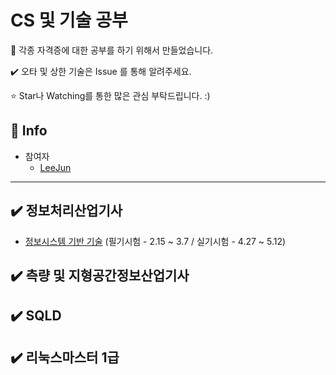 # CS 및 기술 공부

📝 각종 자격증에 대한 공부를 하기 위해서 만들었습니다.

✔️ 오타 및 상한 기술은 Issue 를 통해 알려주세요.

⭐ Star나 Watching를 통한 많은 관심 부탁드립니다. :)

## 📢 Info

- 참여자
  - [LeeJun](https://github.com/this2jun)

-------------

## ✔️ 정보처리산업기사
- [정보시스템 기반 기술](https://github.com/this2jun/Certificate/blob/adace2f8de3857f07fe9918ab3e2dbe1e0665cb7/%EC%A0%95%EB%B3%B4%EC%B2%98%EB%A6%AC%EC%82%B0%EC%97%85%EA%B8%B0%EC%82%AC/1.%EC%A0%95%EB%B3%B4%EC%8B%9C%EC%8A%A4%ED%85%9C%20%EA%B8%B0%EB%B0%98%20%EA%B8%B0%EC%88%A0.md)
(필기시험 - 2.15 ~ 3.7 / 실기시험 - 4.27 ~ 5.12)
## ✔️ 측량 및 지형공간정보산업기사

## ✔️ SQLD

## ✔️ 리눅스마스터 1급
